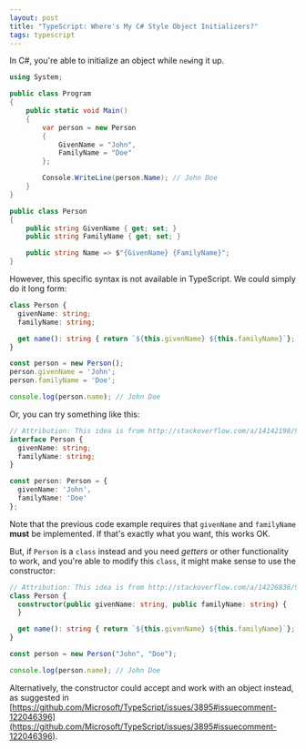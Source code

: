 ```yaml
---
layout: post
title: "TypeScript: Where's My C# Style Object Initializers?"
tags: typescript
---
```


In C#, you're able to initialize an object while `new`ing it up.

```csharp
using System;

public class Program
{
    public static void Main()
    {
        var person = new Person
        {
            GivenName = "John",
            FamilyName = "Doe"
        };

        Console.WriteLine(person.Name); // John Doe
    }
}

public class Person
{
    public string GivenName { get; set; }
    public string FamilyName { get; set; }

    public string Name => $"{GivenName} {FamilyName}";
}
```

However, this specific syntax is not available in TypeScript. We could simply do it long form:

```typescript
class Person {
  givenName: string;
  familyName: string;

  get name(): string { return `${this.givenName} ${this.familyName}`};
}

const person = new Person();
person.givenName = 'John';
person.familyName = 'Doe';

console.log(person.name); // John Doe
```

Or, you can try something like this:

```typescript
// Attribution: This idea is from http://stackoverflow.com/a/14142198/941536
interface Person {
  givenName: string;
  familyName: string;
}

const person: Person = {
  givenName: 'John',
  familyName: 'Doe'
};
```

Note that the previous code example requires that `givenName` and `familyName` **must** be implemented. If that's exactly what you want, this works OK.

But, if `Person` is a `class` instead and you need *getters* or other functionality to work, and you're able to modify this `class`, it might make sense to use the constructor:

```typescript
// Attribution: This idea is from http://stackoverflow.com/a/14226836/941536
class Person {
  constructor(public givenName: string, public familyName: string) {
  }

  get name(): string { return `${this.givenName} ${this.familyName}`};
}

const person = new Person("John", "Doe");

console.log(person.name); // John Doe
```

Alternatively, the constructor could accept and work with an object instead, as suggested in [https://github.com/Microsoft/TypeScript/issues/3895#issuecomment-122046396](https://github.com/Microsoft/TypeScript/issues/3895#issuecomment-122046396).
